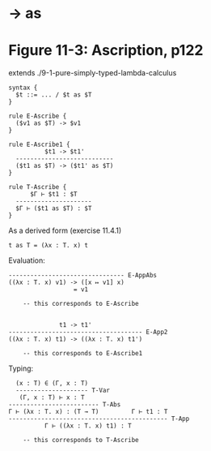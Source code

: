 # → as
# Figure 11-3: Ascription, p122

extends ./9-1-pure-simply-typed-lambda-calculus

    syntax {
      $t ::= ... / $t as $T
    }

    rule E-Ascribe {
      ($v1 as $T) -> $v1
    }

    rule E-Ascribe1 {
              $t1 -> $t1'
      ---------------------------
      ($t1 as $T) -> ($t1' as $T)
    }

    rule T-Ascribe {
          $Γ ⊢ $t1 : $T
      ---------------------
      $Γ ⊢ ($t1 as $T) : $T
    }


As a derived form (exercise 11.4.1)

    t as T = (λx : T. x) t


Evaluation:

    -------------------------------- E-AppAbs
    ((λx : T. x) v1) -> ([x ↦ v1] x)
                      = v1

        -- this corresponds to E-Ascribe


                  t1 -> t1'
    ------------------------------------- E-App2
    ((λx : T. x) t1) -> ((λx : T. x) t1')

        -- this corresponds to E-Ascribe1


Typing:

      (x : T) ∈ (Γ, x : T)
      -------------------- T-Var
       (Γ, x : T) ⊢ x : T
    ------------------------- T-Abs
    Γ ⊢ (λx : T. x) : (T → T)         Γ ⊢ t1 : T
    -------------------------------------------- T-App
              Γ ⊢ ((λx : T. x) t1) : T

        -- this corresponds to T-Ascribe
